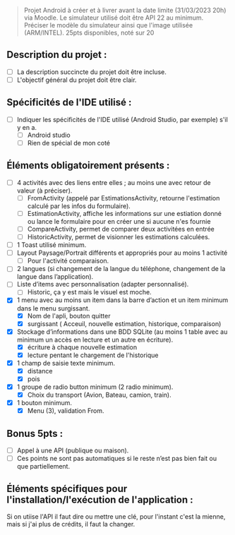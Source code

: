 > Projet Android à créer et à livrer avant la date limite (31/03/2023 20h) via Moodle.
> Le simulateur utilisé doit être API 22 au minimum.
> Préciser le modèle du simulateur ainsi que l'image utilisée (ARM/INTEL).
> 25pts disponibles, noté sur 20

## Description du projet :
- [ ] La description succincte du projet doit être incluse.
- [ ] L'objectif général du projet doit être clair.

## Spécificités de l'IDE utilisé :
- [ ] Indiquer les spécificités de l'IDE utilisé (Android Studio, par exemple) s'il y en a.
	- [ ] Android studio
	- [ ] Rien de spécial de mon coté

## Éléments obligatoirement présents :
- [ ] 4 activités avec des liens entre elles ; au moins une avec retour de valeur (à préciser).
	- [ ] FromActivity (appelé par EstimationsActivity, retourne l'estimation calculé par les infos du formulaire).
	- [ ] EstimationActivity, affiche les informations sur une estiation donné ou lance le formulaire pour en créer une si aucune n'es fournie
	- [ ] CompareActivity, permet de comparer deux activitées en entrée
	- [ ] HistoricActivity, permet de visionner les estimations calculées.
- [ ] 1 Toast utilisé minimum.
- [ ] Layout Paysage/Portrait différents et appropriés pour au moins 1 activité
	- [ ] Pour l'activité comparaison.
- [ ] 2 langues (si changement de la langue du téléphone, changement de la langue dans l’application).
- [ ] Liste d’items avec personnalisation (adapter personnalisé).
	- [ ] Historic, ça y est mais le visuel est moche.

- [x] 1 menu avec au moins un item dans la barre d’action et un item minimum dans le menu surgissant.
	- [x] Nom de l'apli, bouton quitter
	- [x] surgissant ( Acceuil, nouvelle estimation, historique, comparaison)
- [x] Stockage d’informations dans une BDD SQLite (au moins 1 table avec au minimum un accès en lecture et un autre en écriture).
	- [x] écriture à chaque nouvelle estimation
	- [x] lecture pentant le chargement de l'historique

- [x] 1 champ de saisie texte minimum.
	- [x] distance
	- [x] pois
- [x] 1 groupe de radio button minimum (2 radio minimum).
	- [x] Choix du transport (Avion, Bateau, camion, train).
- [x] 1 bouton minimum.
	- [x] Menu (3), validation From.

## Bonus 5pts :
- [ ] Appel à une API (publique ou maison).
- [ ] Ces points ne sont pas automatiques si le reste n’est pas bien fait ou que partiellement.

## Éléments spécifiques pour l'installation/l'exécution de l'application :
Si on utiise l'API il faut dire ou mettre une clé, pour l'instant c'est la mienne, mais si j'ai plus de crédits, il faut la changer.
